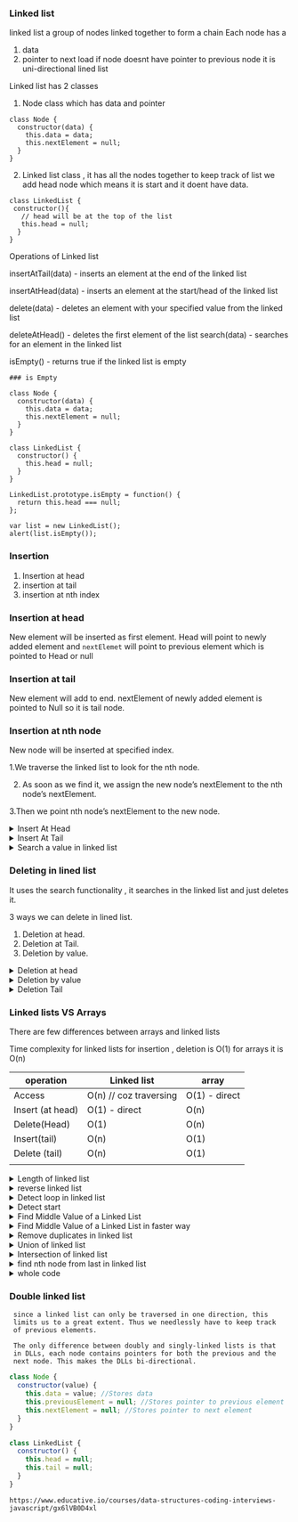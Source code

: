 ### Linked list

linked list a group of nodes linked together to form a chain
Each node has a

1. data
2. pointer to next load
   if node doesnt have pointer to previous node it is
   uni-directional lined list

Linked list has 2 classes

1. Node class which has data and pointer

```
class Node {
  constructor(data) {
    this.data = data;
    this.nextElement = null;
  }
}
```

2. Linked list class , it has all the nodes together
   to keep track of list we add head node which means
   it is start and it doent have data.

```
class LinkedList {
 constructor(){
   // head will be at the top of the list
   this.head = null;
  }
}
```

Operations of Linked list

insertAtTail(data) - inserts an element at the end of the linked list

insertAtHead(data) - inserts an element at the start/head of the linked list

delete(data) - deletes an element with your specified value from the linked list

deleteAtHead() - deletes the first element of the list
search(data) - searches for an element in the linked list

isEmpty() - returns true if the linked list is empty

```
### is Empty

class Node {
  constructor(data) {
    this.data = data;
    this.nextElement = null;
  }
}

class LinkedList {
  constructor() {
    this.head = null;
  }
}

LinkedList.prototype.isEmpty = function() {
  return this.head === null;
};

var list = new LinkedList();
alert(list.isEmpty());

```

### Insertion

1. Insertion at head
2. insertion at tail
3. insertion at nth index

### Insertion at head

New element will be inserted as first element.
Head will point to newly added element and `nextElemet`
will point to previous element which is pointed to
Head or null

### Insertion at tail

New element will add to end.
nextElement of newly added element is pointed to Null
so it is tail node.

### Insertion at nth node

New node will be inserted at specified index.

1.We traverse the linked list to look for the nth node.

2. As soon as we find it, we assign the new node’s
   nextElement to the nth node’s nextElement.

3.Then we point nth node’s nextElement to the new node.

<details><summary>Insert At Head</summary>
<p>

```javascript
class Node {
  constructor(data) {
    this.data = data;
    this.nextElement = null;
  }
}
class LinkedList {
  constructor() {
    this.head = null;
  }
  isEmpty() {
    return this.head === null;
  }
  insertAtHead(newData) {
    const tempNode = new Node(newData);
    tempNode.nextElement = this.head;
    this.head = tempNode;
    return this;
  }
  printList() {
    console.log(this.head);
  }
}

const list = new LinkedList();
for (var i = 0; i < 9; i++) {
  list.insertAtHead(i);
}
list.printList();
```

```
insertAtHead(newData) {
  // create new node with new data
    const tempNode = new Node(newData);
 // attach nextelement property to current head
    tempNode.nextElement = this.head;
 // attach newly created head to temp node
    this.head = tempNode;
    return this;
  }
  </p>
```


```
Time complexity
At every instance, we point the head Node to a new
Node. Therefore, the time complexity for insertion at
head is O(1).
```
</details>

<details><summary>Insert At Tail</summary>
<p>

```
Reference :
https://www.youtube.com/watch?v=IILYDOd_KGs
```

```javascript
LinkedList.prototype.insertAtTail = function(newData) {
  //Creating a new Node with data as newData
  let node = new Node(newData);

  //check for case when list is empty
  if (this.isEmpty()) {
    //Needs to Insert the new node at Head
    this.head = node;
    return this;
  }

  //Start from head
  let currentNode = this.head;

  //Iterate to the last element
  while (currentNode.nextElement != null) { // chec if last element has next element
    currentNode = currentNode.nextElement;
  }

  //Make new node the nextElement of last node of list
  currentNode.nextElement = node;
  return this;
};
```

```
Time complexity
O(n)
```

</p>

</details>

<details><summary>Search a value in linked list</summary>
<p>

```
I/p - A linked list and an integer to be searched.
O/p - true if the integer is found. false otherwise.
Only way is to loop like arrays
```

```javascript
search(value) {
    let currentNode = this.head;
    while (currentNode !== null) {
      if (currentNode.data === value) {
        return true; // found
      }
      currentNode = currentNode.nextElement;
    }
    return false;
  }
```

```
Time complexity
O(n)
```

</p>

</details>

### Deleting in lined list

It uses the search functionality , it searches in the
linked list and just deletes it.

3 ways we can delete in lined list.

1. Deletion at head.
2. Deletion at Tail.
3. Deletion by value.

<details><summary>Deletion at head</summary>
<p>

```
It is just simple, link head to first element so zeroth
element will be removed :)
```

```javascript
deleteAtHead() {
    if (this.isEmpty()) {
      return this;
    }
    let currentNode = this.head;
    this.head = currentNode.nextElement;
    return this;
  }
```

```
Time complexity
O(1)
```

</p>
</details>

<details><summary>Deletion by value</summary>
<p>

```
loop to list .
while you are at current index , compare value with
nextElement data , if same then link currentItem next
element to currentNode.nextElement.nextElement.
```

```javascript
deleteVal(value) {
    if (this.isEmpty()) {
      return;
    }
    let currentNode = this.head;
    if (currentNode.data === value) {
      this.head = currentNode.nextElement;
      return true;
    }
    while (currentNode.nextElement !== null) {
      if (currentNode.nextElement.data === value) {
        currentNode.nextElement = currentNode.nextElement.nextElement;
        return true;
      }
      currentNode = currentNode.nextElement;
    }
    return this;
  }
```

```
Time complexity
O(1)
```

</p>

</details>

<details><summary>Deletion Tail</summary>
<p>

```
We just need to reach the second last node and update its
nextElement.
```

```javascript
deleteAtTail() {
    if (this.isEmpty()) {
      return this;
    }
    let firstNode = this.head;
    if (firstNode.nextElement == null) {
      this.deleteAtHead();
      return this;
    }
    //otherwise traverse to reach second last node
    while (firstNode.nextElement.nextElement != null) {
      firstNode = firstNode.nextElement;
    }
    //since you have reached second last node, just update its nextElement pointer to point at null, skipping the last node
    firstNode.nextElement = null;
    return this;
  }
```

```
Time complexity
O(n)
```

</p>

</details>

### Linked lists VS Arrays

There are few differences between arrays and linked lists

Time complexity for linked lists for insertion , deletion is
O(1) for arrays it is O(n)

| operation        | Linked list            | array         |
| ---------------- | ---------------------- | ------------- |
| Access           | O(n) // coz traversing | O(1) - direct |
| Insert (at head) | O(1) - direct          | O(n)          |
| Delete(Head)     | O(1)                   | O(n)          |
| Insert(tail)     | O(n)                   | O(1)          |
| Delete (tail)    | O(n)                   | O(1)          |
|                  |                        |               |

<details><summary>Length of linked list</summary>
<p>

```javascript
length() {
    let currentNode = this.head;
    var size = 0;
    while (currentNode !== null) {
      size++;
      currentNode = currentNode.nextElement;
    }
    //alert(size);
    return size;
  }
```

```
Time complexity
O(n)
```

</p>

</details>

<details><summary>reverse linked list</summary>
<p>

```
It is simple , we just store ref to previous node and next.
in linked list next element points to next element so here
we will make next element point to previous element so it will be
reversed for first element previous node will be null.
and in last change head to first element.
```

```javascript
reverse() {
    let prevNode = null;
    let currentNode = this.head;
    let nextNode = null;

    while (currentNode != null) {
      nextNode = currentNode.nextElement;
      currentNode.nextElement = prevNode;
      prevNode = currentNode;
      currentNode = nextNode;
    }
    this.head = prevNode;
    console.log(this.head);
  }
```

```
Time complexity
O(n)
```

</p>

</details>

<details><summary>Detect loop in linked list</summary>
<p>

```
Reference : https://www.youtube.com/watch?v=zbozWoMgKW0
```

```
Floyd’s Cycle-Finding Algorithm

head->1->5->7->3 // doent contain a loop
head->1->5->7>-3->5 // its a loop as 1 is point to 5 and 3 pointing to 5;
basically doesnot end with null
```

```javascript
detectLoop() {
    let onestep = this.head;
    let twostep = this.head;
    while (
      onestep !== null &&
      twostep !== null &&
      twostep.nextElement !== null
    ) {
      onestep = onestep.nextElement;
      twostep = twostep.nextElement.nextElement;
      if (onestep === twostep) {
        console.log("loop");
        return true;
      }
    }
    return false;
  }
```

```javascript
// Adding loop
let list = new LinkedList();

list.insertAtHead(21);
list.insertAtHead(14);
list.insertAtHead(7);

let head = list.getHead();
let node = list.getHead();

// Adding a loop
for (var i = 0; i < 4; i++) {
  if (node.nextElement == null) {
    node.nextElement = head.nextElement;
    break;
  }
  node = node.nextElement;
}
```

```
Explanation
Take 2 pointers
while loop -> if any one is null hen there is no loop
incerement one pointer by one step and other by 2 steps.
if both meet then there is loop
```

```
Time complexity
O(n)
```

</p>

</details>

<details><summary>Detect start</summary>
<p>

```javascript
```

```

```

</p>

</details>

<details><summary>Find Middle Value of a Linked List</summary>
<p>

```javascript
findMid() {
    let midNode = null;
    let length = 0;
    let tempNode = list.getHead();
    while (tempNode != null) {
      tempNode = tempNode.nextElement;
      length++;
    }
    let middle = Math.ceil(length / 2);
    midNode = list.getHead();
    for (var i = 1; i < middle; i++) {
      midNode = midNode.nextElement;
    }
    console.log("middle");
    console.log(midNode);
    return midNode;
  }
```

```
Time complexity
O(n)
```

</p>

</details>

<details><summary>Find Middle Value of a Linked List 
in faster way
</summary>
<p>

```
Reference : https://www.youtube.com/watch?v=Uk-PkL5WMMY
```

```
In the same iteration we will maintain 2 pointers , 1st pointer will
increment by 1 and 2nd pointer will increment by 2 steps if at any
point if anyone is null then 1st pointer is midddle value.
```

```javascript
findMidFast() {
    let midNode = null;
    //Write your code here
    if (list.isEmpty()) {
      return null;
    }
    let slowerNode = list.getHead();
    let fasterNode = list.getHead();
    if (slowerNode.nextElement == null) {
      return slowerNode;
    }
    while (slowerNode.nextElement != null && fasterNode.nextElement != null) {
      slowerNode = slowerNode.nextElement;
      fasterNode = fasterNode.nextElement.nextElement;
    }
    console.log(slowerNode);
    return slowerNode;
  }
```

```
Time complexity
O(n)
```

</p>

</details>

<details><summary>Remove duplicates in linked list
</summary>
<p>

```javascript
removeDuplicates() {
    if (this.isEmpty()) {
      return null;
    }
    // if list has only 1 item
    if (this.head.nextElement === null) {
      return this.head;
    }
    let outernode = this.head;
    let innernode = this.head;
    while (outernode !== null) {
      while (innernode !== null) {
        // check for duplicate and if found
        if (
          innernode.nextElement !== null &&
          outernode.data === innernode.nextElement.data
        ) {
          // remove duplicate
          innernode.nextElement = innernode.nextElement.nextElement;
        } else {
          innernode = innernode.nextElement;
        }
      }
      outernode = outernode.nextElement;
    }
    console.log("duplicates");
    return this;
  }
```

```
Time complexity
O(n power 2)
```

</p>

</details>

<details><summary>Union of linked list
</summary>
<p>

```javascript
function union(list1, list2) {
  if (list1.isEmpty()) {
    return list2;
  } else if (list2.isEmpty()) {
    return list1;
  }

  let start = list1.getHead();

  //Traverse the first list till the tail
  while (start.nextElement != null) {
    start = start.nextElement;
  }

  //Link last element of first list to the first element of second list
  start.nextElement = list2.getHead();
  list1.removeDuplicates();
  console.log("union");
  console.log(list1);
  return list1;
}
```

```
If we did not have the care of duplicates, the runtime complexity of
this algorithm would be O(m) where m is the size of the first list.
 However, because of duplicates, we need to traverse the whole union
  list. This increases the time complexity to O(m+n)power 2
​
​​  where m is the size of the first list and n is the size of the second list.
```

</p>

</details>

<details><summary>Intersection of linked list
</summary>
<p>

```javascript
```

</p>

</details>

<details><summary>find nth node from last in linked list
</summary>
<p>

```
1. Calculate the length of the linked list
2. Find the position of the node using length - n + 1 (We start from the last node since we can’t start from null)
3. Check if n is within the length
4. Iterate over to the node and return it
```

```javascript
function findNth(list, n) {
  let nthNode = null;
  let length = 0;
  let tempNode = list.getHead();
  while (tempNode != null) {
    tempNode = tempNode.nextElement;
    length++;
  }
  let nthPos = length - n;
  if (nthPos < 0 || nthPos > length) {
    return null;
  }
  nthNode = list.getHead();
  for (var i = 0; i < nthPos; i++) {
    nthNode = nthNode.nextElement;
  }
  return nthNode;
}
```

```
It performs two iterations, so the complexity is O(n).
```

</p>

</details>

<details><summary>whole code
</summary>
<p>

```javascript
class Node {
  constructor(data) {
    this.data = data;
    this.nextElement = null;
  }
}
class LinkedList {
  constructor() {
    this.head = null;
  }
  isEmpty() {
    return this.head === null;
  }
  getHead() {
    return this.head;
  }
  insertAtHead(newData) {
    const tempNode = new Node(newData);
    tempNode.nextElement = this.head;
    this.head = tempNode;
    return this;
  }
  insertAtTail(newData) {
    const node = new Node(newData);
    if (this.isEmpty) {
      this.head = node;
      return this;
    }
    let tempCurrentNode = this.head;
    while (tempCurrentNode.nextElement !== null) {
      tempCurrentNode = tempCurrentNode.nextElement;
    }
    tempCurrentNode.nextElement = node;
    return this;
  }
  search(value) {
    let currentNode = this.head;
    while (currentNode !== null) {
      if (currentNode.data === value) {
        return true; // found
      }
      currentNode = currentNode.nextElement;
    }
    return false;
  }
  deleteAtHead() {
    if (this.isEmpty()) {
      return this;
    }
    let currentNode = this.head;
    this.head = currentNode.nextElement;
    return this;
  }
  deleteVal(value) {
    if (this.isEmpty()) {
      return;
    }
    let currentNode = this.head;
    if (currentNode.data === value) {
      this.head = currentNode.nextElement;
      return true;
    }
    while (currentNode.nextElement !== null) {
      if (currentNode.nextElement.data === value) {
        currentNode.nextElement = currentNode.nextElement.nextElement;
        return true;
      }
      currentNode = currentNode.nextElement;
    }
    return this;
  }
  deleteAtTail() {
    if (this.isEmpty()) {
      return this;
    }
    let firstNode = this.head;
    if (firstNode.nextElement == null) {
      this.deleteAtHead();
      return this;
    }
    //otherwise traverse to reach second last node
    while (firstNode.nextElement.nextElement != null) {
      firstNode = firstNode.nextElement;
    }
    //since you have reached second last node, just update its nextElement pointer to point at null, skipping the last node
    firstNode.nextElement = null;
    return this;
  }
  length() {
    let currentNode = this.head;
    var size = 0;
    while (currentNode !== null) {
      size++;
      currentNode = currentNode.nextElement;
    }
    //alert(size);
    return size;
  }
  reverse() {
    let prevNode = null;
    let currentNode = this.head;
    let nextNode = null;

    while (currentNode != null) {
      nextNode = currentNode.nextElement;
      currentNode.nextElement = prevNode;
      prevNode = currentNode;
      currentNode = nextNode;
    }
    this.head = prevNode;
    console.log(this.head);
  }
  detectLoop() {
    let onestep = this.head;
    let twostep = this.head;
    while (
      onestep !== null &&
      twostep !== null &&
      twostep.nextElement !== null
    ) {
      onestep = onestep.nextElement;
      twostep = twostep.nextElement.nextElement;
      if (onestep === twostep) {
        console.log("loop");
        return true;
      }
    }
    return false;
  }
  findMid() {
    let midNode = null;
    let length = 0;
    let tempNode = list.getHead();
    while (tempNode != null) {
      tempNode = tempNode.nextElement;
      length++;
    }
    let middle = Math.ceil(length / 2);
    midNode = list.getHead();
    for (var i = 1; i < middle; i++) {
      midNode = midNode.nextElement;
    }
    console.log("middle");
    console.log(midNode);
    return midNode;
  }
  findMidFast() {
    let midNode = null;
    //Write your code here
    if (list.isEmpty()) {
      return null;
    }
    let slowerNode = list.getHead();
    let fasterNode = list.getHead();
    if (slowerNode.nextElement == null) {
      return slowerNode;
    }
    while (slowerNode.nextElement != null && fasterNode.nextElement != null) {
      slowerNode = slowerNode.nextElement;
      fasterNode = fasterNode.nextElement.nextElement;
    }
    console.log(slowerNode);
    return slowerNode;
  }
  removeDuplicates() {
    if (this.isEmpty()) {
      return null;
    }
    // if list has only 1 item
    if (this.head.nextElement === null) {
      return this.head;
    }
    let outernode = this.head;
    let innernode = this.head;
    while (outernode !== null) {
      while (innernode !== null) {
        // check for duplicate and if found
        if (
          innernode.nextElement !== null &&
          outernode.data === innernode.nextElement.data
        ) {
          // remove duplicate
          innernode.nextElement = innernode.nextElement.nextElement;
        } else {
          innernode = innernode.nextElement;
        }
      }
      outernode = outernode.nextElement;
    }
    console.log("duplicates");
    return this;
  }
  printList() {
    console.log(this.head);
  }
}

let list = new LinkedList();
for (var i = 0; i < 5; i++) {
  list.insertAtHead(i);
}
list.insertAtHead(2);
/** let list = new LinkedList();

list.insertAtHead(21);
list.insertAtHead(14);
list.insertAtHead(7);

let head = list.getHead();
let node = list.getHead();

// Adding a loop
for (var i = 0; i < 4; i++) {
  if (node.nextElement == null) {
    node.nextElement = head.nextElement;
    break;
  }
  node = node.nextElement;
}
*/
list.printList();
//list.deleteVal(3);
//list.deleteAtTail();
//list.printList();
//list.search(4);
//list.length();
//list.reverse();
//list.detectLoop();
//list.findMid();
//list.findMidFast();
list.removeDuplicates();
function union(list1, list2) {
  if (list1.isEmpty()) {
    return list2;
  } else if (list2.isEmpty()) {
    return list1;
  }

  let start = list1.getHead();

  //Traverse the first list till the tail
  while (start.nextElement != null) {
    start = start.nextElement;
  }

  //Link last element of first list to the first element of second list
  start.nextElement = list2.getHead();
  list1.removeDuplicates();
  console.log("union");
  console.log(list1);
  return list1;
}
function findNth(list, n) {
  let nthNode = null;
  let length = 0;
  let tempNode = list.getHead();
  while (tempNode != null) {
    tempNode = tempNode.nextElement;
    length++;
  }
  let nthPos = length - n;
  if (nthPos < 0 || nthPos > length) {
    return null;
  }
  nthNode = list.getHead();
  for (var i = 0; i < nthPos; i++) {
    nthNode = nthNode.nextElement;
  }
  return nthNode;
}
let l1 = new LinkedList();
l1.insertAtHead(54);
l1.insertAtHead(89);
l1.insertAtHead(11);
l1.insertAtHead(40);
l1.insertAtHead(23);

for (var i = 1; i < 5; i++) {
  console.log(findNth(l1, i).data);
}
console.log(findNth(l1, 100));

let ulist1 = new LinkedList();
let ulist2 = new LinkedList();
ulist1.insertAtHead(8);
ulist1.insertAtHead(22);
ulist1.insertAtHead(15);
ulist1.insertAtHead(22);
ulist1.printList();

ulist2.insertAtHead(21);
ulist2.insertAtHead(14);
ulist2.insertAtHead(21);
ulist2.insertAtHead(8);
ulist2.insertAtHead(7);
ulist2.printList();

union(ulist1, ulist2);
```

</p>

</details>

### Double linked list

```
 since a linked list can only be traversed in one direction, this
 limits us to a great extent. Thus we needlessly have to keep track
 of previous elements.

 The only difference between doubly and singly-linked lists is that
 in DLLs, each node contains pointers for both the previous and the
 next node. This makes the DLLs bi-directional.
```

```javascript
class Node {
  constructor(value) {
    this.data = value; //Stores data
    this.previousElement = null; //Stores pointer to previous element
    this.nextElement = null; //Stores pointer to next element
  }
}
```

```javascript
class LinkedList {
  constructor() {
    this.head = null;
    this.tail = null;
  }
}
```

```
https://www.educative.io/courses/data-structures-coding-interviews-javascript/gx6lVB0D4xl
```
